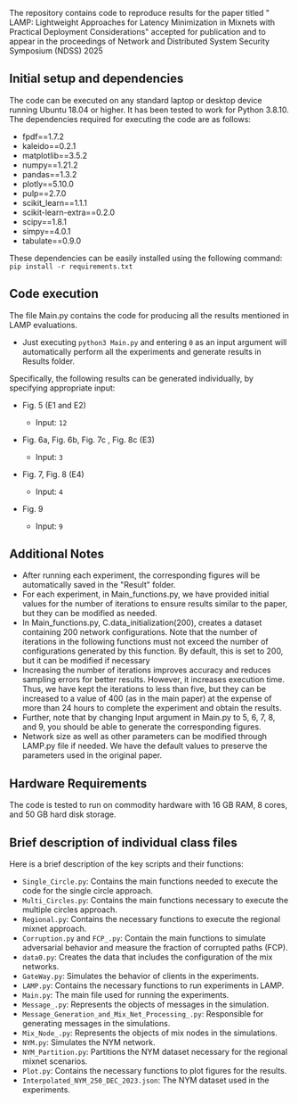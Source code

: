 The repository contains code to reproduce results for the paper titled "
LAMP: Lightweight Approaches for Latency Minimization in Mixnets with
Practical Deployment Considerations" accepted for publication and to appear in the proceedings of Network and Distributed System Security Symposium (NDSS) 2025 

## Initial setup and dependencies
The code can be executed on any standard laptop or desktop device
running Ubuntu 18.04 or higher. It has been tested to work for Python
3.8.10. The dependencies required for executing the code are as follows:
* fpdf==1.7.2
* kaleido==0.2.1
* matplotlib==3.5.2
* numpy==1.21.2
* pandas==1.3.2
* plotly==5.10.0
* pulp==2.7.0
* scikit_learn==1.1.1
* scikit-learn-extra==0.2.0
* scipy==1.8.1
* simpy==4.0.1
* tabulate==0.9.0

These dependencies can be easily installed using the following command:
`pip install -r requirements.txt`

## Code execution
The file Main.py contains the code for producing all the results
mentioned in LAMP evaluations.
- Just executing `python3 Main.py` and entering `0` as an input argument will automatically perform all the
experiments and generate results in Results folder.

Specifically, the following results can be generated individually, by specifying appropriate input:
- Fig. 5 (E1 and E2)
  - Input: `12`

- Fig. 6a, Fig. 6b, Fig. 7c , Fig. 8c (E3)
  - Input: `3`

- Fig. 7, Fig. 8 (E4)
  - Input: `4`

- Fig. 9
  - Input: `9`



## Additional Notes
- After running each experiment, the corresponding figures will be
automatically saved in the "Result" folder.
- For each experiment, in Main_functions.py, we have provided initial
values for the number of iterations to ensure results similar to the
paper, but they can be modified as needed.
- In Main_functions.py, C.data_initialization(200), creates a dataset
containing 200 network configurations. Note that the number of
iterations in the following functions must not exceed the number of
configurations generated by this function. By default, this is set to
200, but it can be modified if necessary
- Increasing the number of iterations improves accuracy and reduces
sampling errors for better results. However, it increases execution
time. Thus, we have kept the iterations to less than five, but they can
be increased to a value of 400 (as in the main paper) at the expense of
more than 24 hours to complete the experiment and obtain the results.
- Further, note that by changing Input argument in Main.py  to 5, 6,
7, 8, and 9, you should be able to generate the corresponding figures.
- Network size as well as other parameters can be modified through
LAMP.py file if needed. We have the default values to preserve the
parameters used in the original paper.

## Hardware Requirements
The code is tested to run on commodity hardware with 16 GB RAM, 8 cores,
and 50 GB hard disk storage.

## Brief description of individual class files
Here is a brief description of the key scripts and their functions:

- `Single_Circle.py`: Contains the main functions needed to execute the
code for the single circle approach.
- `Multi_Circles.py`: Contains the main functions necessary to execute the
multiple circles approach.
- `Regional.py`: Contains the necessary functions to execute the regional
mixnet approach.
- `Corruption.py` and `FCP_.py`: Contain the main functions to simulate
adversarial behavior and measure the fraction of corrupted paths (FCP).
- `data0.py`: Creates the data that includes the configuration of the mix
networks.
- `GateWay.py`: Simulates the behavior of clients in the experiments.
- `LAMP.py`: Contains the necessary functions to run experiments in LAMP.
- `Main.py`: The main file used for running the experiments.
- `Message_.py`: Represents the objects of messages in the simulation.
- `Message_Generation_and_Mix_Net_Processing_.py`: Responsible for
generating messages in the simulations.
- `Mix_Node_.py`: Represents the objects of mix nodes in the simulations.
- `NYM.py`: Simulates the NYM network.
- `NYM_Partition.py`: Partitions the NYM dataset necessary for the
regional mixnet scenarios.
- `Plot.py`: Contains the necessary functions to plot figures for the
results.
- `Interpolated_NYM_250_DEC_2023.json`: The NYM dataset used in the
experiments.

